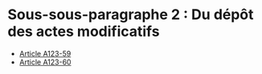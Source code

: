 # Sous-sous-paragraphe 2 : Du dépôt des actes modificatifs

- [Article A123-59](article-a123-59.md)
- [Article A123-60](article-a123-60.md)
